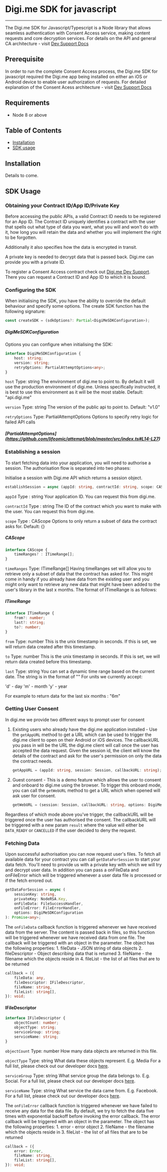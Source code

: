 # Digi.me SDK for javascript
---
The Digi.me SDK for Javascript/Typescript is a Node library that allows seamless authentication with Consent Access service, making content requests and core decryption services. For details on the API and general CA architecture - visit [Dev Support Docs](https://developers.digi.me/consent-access.html)

## Prerequisite 
In order to run the complete Consent Access process, the Digi.me SDK for javascript required the Digi.me app being installed on either an iOS or Android device to enable user authorization of requests. For detailed explanation of the Consent Acess architecture - visit [Dev Support Docs](https://developers.digi.me/consent-access.html)

## Requirements
- Node 8 or above

## Table of Contents

  * [Installation](#installation)
  * [SDK usage](#sdk-usage)

## Installation
Details to come.

## SDK Usage
### Obtaining your Contract ID/App ID/Private Key

Before accessing the public APIs, a valid Contract ID needs to be registered for an App ID.
The Contract ID uniquely identifies a contract with the user that spells out what type of data you want, what you will and won't do with it, how long you will retain the data and whether you will implement the right to be forgotten.

Additionally it also specifies how the data is encrypted in transit.

A private key is needed to decrypt data that is passed back. Digi.me can provide you with a private ID.

To register a Consent Access contract check out [Digi.me Dev Support](https://developers.digi.me). There you can request a Contract ID and App ID to which it is bound.

### Configuring the SDK
When initialising the SDK, you have the ability to override the default behaviour and specify some options. 
The create SDK function has the following signature:
```typescript
const createSDK = (sdkOptions?: Partial<DigiMeSDKConfiguration>);
```

##### DigiMeSDKConfiguration 
Options you can configure when initialising the SDK:
```typescript
interface DigiMeSDKConfiguration {
    host: string;
    version: string;
    retryOptions: PartialAttemptOptions<any>;
}
```
`host` 
Type: string 
The environment of digi.me to point to. By default it will use the production environment of digi.me. Unless specifically instructed, it is best to use this environment as it will be the most stable. Default: "api.digi.me"

`version` Type: string
The version of the public api to point to. Default: "v1.0"

`retryOptions` Type: PartialAttemptOptions<any>
Options to specify retry logic for failed API calls

##### [PartialAttemptOptions] (https://github.com/lifeomic/attempt/blob/master/src/index.ts#L14-L27)

### Establishing a session
To start fetching data into your application, you will need to authorise a session.
The authorisation flow is separated into two phases:

Initialise a session with Digi.me API which returns a session object.
```typescript
establishSession = async (appId: string, contractId: string, scope: CAScope): Promise<Session>;
```
`appId` Type : string
Your application ID. You can request this from digi.me.

`contractId` Type : string
The ID of the contract which you want to make with the user. You can request this from digi.me.

`scope` Type : CAScope
Options to only return a subset of data the contract asks for. Default: {}

##### CAScope

```typescript
interface CAScope {
    timeRanges? : ITimeRange[];
}
```
`timeRanges` 
Type: ITimeRange[]
Having timeRanges set will allow you to retrieve only a subset of data that the contract has asked for. This might come in handy if you already have data from the existing user and you might only want to retrieve any new data that might have been added to the user's library in the last x months. The format of ITimeRange is as follows:

##### ITimeRange

```typescript
interface ITimeRange {
    from?: number;
    last?: string;
    to?: number;
}
```

`from` 
Type: number
This is the unix timestamp in seconds. If this is set, we will return data created after this timestamp.

`to` 
Type: number
This is the unix timestamp in seconds. If this is set, we will return data created before this timestamp.

`last`
Type: string
You can set a dynamic time range based on the current date. The string is in the format of "<value><unit>"
For units we currently accept:

'd' - day
'm' - month
'y' - year

For example to return data for the last six months : "6m"

### Getting User Consent
In digi.me we provide two different ways to prompt user for consent
1. Existing users who already have the digi.me application installed - Use the `getAppURL` method to get a URL which can be used to trigger the digi.me client to open on their Android or iOS devices. The callbackURL you pass in will be the URL the digi.me client will call once the user has accepted the data request. Given the session id, the client will know the details of the contract and ask for the user's permission on only the data the contract needs.
    ```typescript
    getAppURL = (appId: string, session: Session, callbackURL: string);
    ```

2. Guest consent - This is a demo feature which allows the user to consent and onboard to digi.me using the browser. To trigger this onboard mode, you can call the `getWebURL` method to get a URL which when opened will ask user for consent.
    ```typescript
    getWebURL = (session: Session, callbackURL: string, options: DigiMeSDKConfiguration);
    ```

Regardless of which mode above you've trigger, the callbackURL will be triggered once the user has authorised the consent. The callbackURL will be triggered with a new param `result` where the value will either be `DATA_READY` or `CANCELLED` if the user decided to deny the request.

### Fetching Data
Upon successful authorisation you can now request user's files. To fetch all available data for your contract you can call `getDataForSession` to start your data fetch. You'll need to provide us with a private key with which we will try and decrypt user data. In addition you can pass a onFileData and onFileError which will be triggered whenever a user data file is processed or if the fetch errored out.
```typescript
getDataForSession = async (
    sessionKey: string,
    privateKey: NodeRSA.Key,
    onFileData: FileSuccessHandler,
    onFileError: FileErrorHandler,
    options: DigiMeSDKConfiguration
): Promise<any>;
```

The `onFileData` callback function is triggered whenever we have received data from the server. The content is passed back in files, so this function will be triggered whenever we have received data from one file. The callback will be triggered with an object in the parameter. The object has the following properties: 
    1. fileData - JSON string of data objects
    2. fileDescriptor - Object describing data that is returned
    3. fileName - the filename which the objects reside in
    4. fileList - the list of all files that are to be returned
```typescript
callback = ({
    fileData: any, 
    fileDescriptor: IFileDescriptor,
    fileName: string, 
    fileList: string[],
}): void;
```

#### IFileDescriptor
```typescript
interface IFileDescriptor {
    objectCount: number;
    objectType: string;
    serviceGroup: string;
    serviceName: string;
}
```

`objectCount` 
Type: number
How many data objects are returned in this file.

`objectType`
Type: string
What data these objects represent. E.g. Media 
For a full list, please check out our developer docs [here](http://developers.digi.me/reference-objects).

`serviceGroup`
Type: string
What service group the data belongs to. E.g. Social.
For a full list, please check out our developer docs [here](http://developers.digi.me/reference-objects).

`serviceName`
Type: string
What service the data came from. E.g. Facebook.
For a full list, please check out our developer docs [here](http://developers.digi.me/reference-objects).

The `onFileError` callback function is triggered whenever we have failed to receive any data for the data file. By default, we try to fetch the data five times with exponential backoff before invoking the error callback. The error callback will be triggered with an object in the parameter. The object has the following properties: 
    1. error - error object
    2. fileName - the filename which the objects reside in
    3. fileList - the list of all files that are to be returned
```typescript
callback = ({
    error: Error, 
    fileName: string, 
    fileList: string[],
}): void;
```
